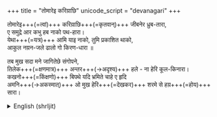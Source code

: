 +++
title = "तोमारेइ करिय़ाछि"
unicode_script = "devanagari"
+++

<div class="videoEmbed"  src="https://www.youtube.com/watch?v=YotF6BfTHAw" caption=""></div>

तोमारेइ+++(=त्वां)+++ करिय़ाछि+++(=कृतवान्)+++ जीबनेर ध्रुब-तारा,  
ए समुद्रे आर कभु हब नाको पथ-हारा।  
येथा+++(=यत्र)+++ आमि याइ नाको, तुमि प्रकाशित थाको,  
आकुल नय़न-जले ढालो गो किरण-धारा ॥  

तब मुख सदा मने जागितेछे संगोपने,  
तिलेक+++(=क्षणमात्र)+++ अन्तर+++(→अदृश्य)+++ हले - ना हेरि कूल-किनारा।  
कखनो+++(=किंक्षणो)+++ बिपथे यदि भ्रमिते चाहे ए हृदि  
अमनि+++(→अकस्मात्)+++ ओ मुख हेरि+++(=देखकर)+++ शरमे से हय़+++(=होय)+++ सारा।

<details><summary>English (shrIjit)</summary>

You I’ve taken as my life’s lodestar,  
Amidst this ocean I won’t be adrift ever.  
You illuminate the place that I can ne’er access,  
In my tearful eyes agog, You spill forth radiance.  

Forever Thy face shines bright in the heart secretly;  
The moment that vision’s lost, there’s no solace for me.  
If ever my wanton mind wants to stray around  
I behold Thy face, and my shame knows no bound! 
</details>

